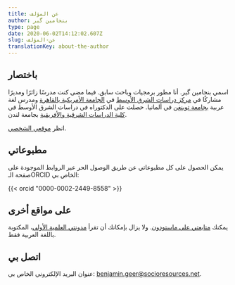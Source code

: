 ```yaml
---
title: عن المؤلف
author: بنجامين گير
type: page
date: 2020-06-02T14:12:02.607Z
slug: عن-المؤلف
translationKey: about-the-author
---
```


## باختصار
اسمي بنجامين گير. أنا مطور برمجيات وباحث سابق. فيما مضى كنت مدرسًا زائرًا ومديرًا
مشاركًا في [مركز دراسات الشرق
الأوسط](http://www.aucegypt.edu/GAPP/mesc/Pages/default.aspx) في [الجامعة
الأمريكية بالقاهرة](http://www.aucegypt.edu) ومدرس لغة عربية [بجامعة
توبنغن](http://www.uni-tuebingen.de) في ألمانيا. حصلت على الدكتوراه في دراسات
الشرق الأوسط في [كلية الدراسات الشرقية والأفريقية](http://www.soas.ac.uk) بجامعة
لندن.

انظر [موقعي الشخصي](https://benjamingeer.name). 


## مطبوعاتي
يمكن الحصول على كل مطبوعاتي عن طريق الوصول الحر عبر الروابط الموجودة على صفحة الـORCID الخاص بي:

{{< orcid "0000-0002-2449-8558" >}}


## على مواقع أخرى

يمكنك
[متابعتي على ماستودون](https://fediscience.org/@benjamingeer).
ولا يزال بإمكانك أن تقرأ
[مدونتي العلمية الأولى](http://benjamingeer.blogspot.com)، المكتوبة باللغة العربية فقط.

## اتصل بي

عنوان البريد الإلكتروني الخاص بي:
[benjamin.geer@socioresources.net](mailto:benjamin.geer@socioresources.net).
